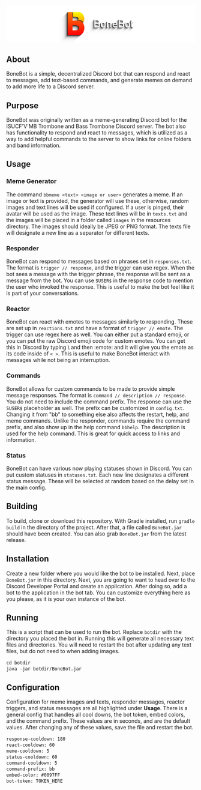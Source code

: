 ![Banner](Banner.png)

## About
BoneBot is a simple, decentralized Discord bot that can respond and react to messages, add text-based commands, and generate memes on demand to add more life to a Discord server.

## Purpose
BoneBot was originally written as a meme-generating Discord bot for the ISUCF'V'MB Trombone and Bass Trombone Discord server. The bot also has functionality to respond and react to messages, which is utilized as a way to add helpful commands to the server to show links for online folders and band information.

## Usage

### Meme Generator
The command `bbmeme <text> <image or user>` generates a meme. If an image or text is provided, the generator will use these, otherwise, random images and text lines will be used if configured. If a user is pinged, their avatar will be used as the image. These text lines will be in `texts.txt` and the images will be placed in a folder called `images` in the resources directory. The images should ideally be JPEG or PNG format. The texts file will designate a new line as a separator for different texts.

### Responder
BoneBot can respond to messages based on phrases set in `responses.txt`. The format is `trigger // response`, and the trigger can use regex. When the bot sees a message with the trigger phrase, the response will be sent as a message from the bot. You can use `SUSER$` in the response code to mention the user who invoked the response. This is useful to make the bot feel like it is part of your conversations.

### Reactor
BoneBot can react with emotes to messages similarly to responding. These are set up in `reactions.txt` and have a format of `trigger // emote`. The trigger can use regex here as well. You can either put a standard emoji, or you can put the raw Discord emoji code for custom emotes. You can get this in Discord by typing \ and then :emote: and it will give you the emote as its code inside of `< >`. This is useful to make BoneBot interact with messages while not being an interruption.

### Commands
BoneBot allows for custom commands to be made to provide simple message responses. The format is `command // description // response`. You do not need to include the command prefix. The response can use the `SUSER$` placeholder as well. The prefix can be customized in `config.txt`. Changing it from "bb" to something else also affects the restart, help, and meme commands. Unlike the responder, commands require the command prefix, and also show up in the help command `bbhelp`. The description is used for the help command. This is great for quick access to links and information.

### Status
BoneBot can have various now playing statuses shown in Discord. You can put custom statuses in `statuses.txt`. Each new line designates a different status message. These will be selected at random based on the delay set in the main config.

## Building
To build, clone or download this repository. With Gradle installed, run `gradle build` in the directory of the project. After that, a file called `BoneBot.jar` should have been created. You can also grab `BoneBot.jar` from the latest release.

## Installation
Create a new folder where you would like the bot to be installed. Next, place `BoneBot.jar` in this directory. Next, you are going to want to head over to the Discord Developer Portal and create an application. After doing so, add a bot to the application in the bot tab. You can customize everything here as you please, as it is your own instance of the bot.

## Running
This is a script that can be used to run the bot. Replace `botdir` with the directory you placed the bot in. Running this will generate all necessary text files and directories. You will need to restart the bot after updating any text files, but do not need to when adding images.
```
cd botdir
java -jar botdir/BoneBot.jar
```

## Configuration
Configuration for meme images and texts, responder messages, reactor triggers, and status messages are all highlighted under **Usage**. There is a general config that handles all cool downs, the bot token, embed colors, and the command prefix. These values are in seconds, and are the default values. After changing any of these values, save the file and restart the bot.
```
response-cooldown: 180
react-cooldown: 60
meme-cooldown: 5
status-cooldown: 60
command-cooldown: 5
command-prefix: bb
embed-color: #0097FF
bot-token: TOKEN_HERE
```